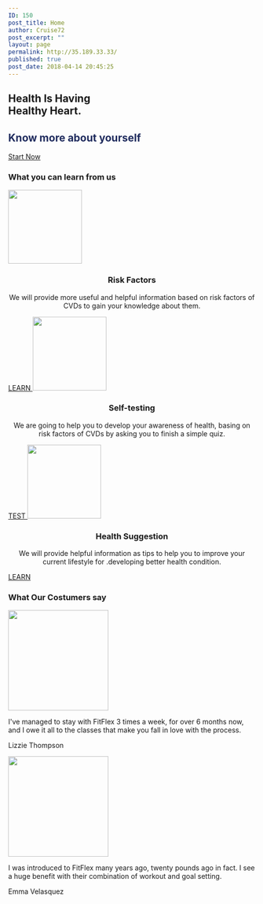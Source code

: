 ```yaml
---
ID: 150
post_title: Home
author: Cruise72
post_excerpt: ""
layout: page
permalink: http://35.189.33.33/
published: true
post_date: 2018-04-14 20:45:25
---
```

<h2> Health Is Having<br>Healthy Heart.</h2>		
			<h2><h2 data-elementor-setting-key="title" data-pen-placeholder="Type Here..." style="font-style: normal; color: rgb(32, 44, 94);">Know more about yourself</h2></h2>		
			<a href=" http://35.189.33.33/self-testing/" role="button">
						Start Now
					</a>
			<h3>What you can learn from us</h3>		
										<img width="150" height="150" src="http://35.189.33.33/wp-content/uploads/2018/04/icon_herz-150x150.png" alt="" srcset="http://35.189.33.33/wp-content/uploads/2018/04/icon_herz-150x150.png 150w, http://35.189.33.33/wp-content/uploads/2018/04/icon_herz.png 250w" sizes="(max-width: 150px) 100vw, 150px" />											
		<h3 style="text-align: center;">Risk Factors</h3><p style="text-align: center;">We will provide more useful and helpful information based on risk factors of CVDs to gain your knowledge about them.</p>		
			<a href="http://35.189.33.33/cvd-risk-factors/" role="button">
						LEARN
					</a>
										<img width="150" height="150" src="http://35.189.33.33/wp-content/uploads/2018/04/plate-150x150.png" alt="" srcset="http://35.189.33.33/wp-content/uploads/2018/04/plate-150x150.png 150w, http://35.189.33.33/wp-content/uploads/2018/04/plate.png 260w" sizes="(max-width: 150px) 100vw, 150px" />											
		<h3 style="text-align: center;">Self-testing</h3><p style="text-align: center;">We are going to help you to develop your awareness of health, basing on risk factors of CVDs by asking you to finish a simple quiz.</p>		
			<a href="http://35.189.33.33/self-testing/" role="button">
						TEST
					</a>
										<img width="150" height="150" src="http://35.189.33.33/wp-content/uploads/2018/04/images-150x150.png" alt="" srcset="http://35.189.33.33/wp-content/uploads/2018/04/images-150x150.png 150w, http://35.189.33.33/wp-content/uploads/2018/04/images.png 225w" sizes="(max-width: 150px) 100vw, 150px" />											
		<h3 style="text-align: center;">Health Suggestion</h3><p style="text-align: center;">We will provide helpful information as tips to help you to improve your current lifestyle for .developing better health condition.</p>		
			<a href=" http://35.189.33.33/suggestions/" role="button">
						LEARN
					</a>
			<h3>What Our Costumers say</h3>		
										<img width="204" height="204" src="http://35.189.33.33/wp-content/uploads/2018/04/1-1.jpg" alt="" srcset="http://35.189.33.33/wp-content/uploads/2018/04/1-1.jpg 204w, http://35.189.33.33/wp-content/uploads/2018/04/1-1-150x150.jpg 150w" sizes="(max-width: 204px) 100vw, 204px" />											
				<p>
					I've managed to stay with  FitFlex 3 times a week, for over 6 months now, and I owe it all to the classes that make you fall in love with the process.
				</p>
				<p>Lizzie Thompson</p>
										<img width="204" height="204" src="http://35.189.33.33/wp-content/uploads/2018/04/2-1.jpg" alt="" srcset="http://35.189.33.33/wp-content/uploads/2018/04/2-1.jpg 204w, http://35.189.33.33/wp-content/uploads/2018/04/2-1-150x150.jpg 150w" sizes="(max-width: 204px) 100vw, 204px" />											
				<p>
					I was introduced to FitFlex many years ago, twenty pounds ago in fact. I see a huge benefit with their combination of workout and goal setting.
				</p>
				<p>Emma Velasquez</p>